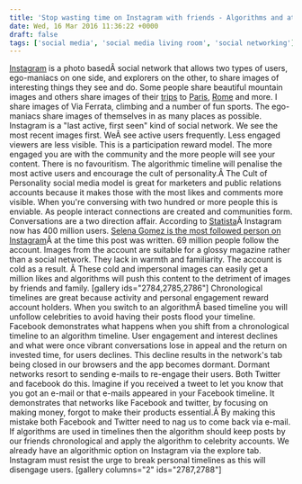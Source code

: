 ```yaml
---
title: 'Stop wasting time on Instagram with friends - Algorithms and attention'
date: Wed, 16 Mar 2016 11:36:22 +0000
draft: false
tags: ['social media', 'social media living room', 'social networking']
---
```


[Instagram](https://www.instagram.com/) is a photo basedÂ social network that allows two types of users, ego-maniacs on one side, and explorers on the other, to share images of interesting things they see and do. Some people share beautiful mountain images and others share images of their [trips](https://www.instagram.com/explore/tags/trips/) to [Paris](https://www.instagram.com/explore/tags/paris/), [Rome](https://www.instagram.com/explore/tags/rome/) and more. I share images of Via Ferrata, climbing and a number of fun sports. The ego-maniacs share images of themselves in as many places as possible. Instagram is a "last active, first seen" kind of social network. We see the most recent images first. WeÂ see active users frequently. Less engaged viewers are less visible. This is a participation reward model. The more engaged you are with the community and the more people will see your content. There is no favouritism. The algorithmic timeline will penalise the most active users and encourage the cult of personality.Â The Cult of Personality social media model is great for marketers and public relations accounts because it makes those with the most likes and comments more visible. When you're conversing with two hundred or more people this is enviable. As people interact connections are created and communities form. Conversations are a two direction affair. According to [Statista](http://www.statista.com/statistics/253577/number-of-monthly-active-instagram-users/)Â Instagram now has 400 million users. [Selena Gomez is the most followed person on Instagram](https://news.google.com/news/story?ncl=dqOzwLxqzREoGuMbsGzPWdTgRU7OM&q=most+followed+on+instagram&lr=English&hl=en&sa=X&ved=0ahUKEwiUk7uZg8XLAhVjYJoKHXqJDTkQqgIIKDAA)Â at the time this post was written. 69 million people follow the account. Images from the account are suitable for a glossy magazine rather than a social network. They lack in warmth and familiarity. The account is cold as a result. Â These cold and impersonal images can easily get a million likes and algorithms will push this content to the detriment of images by friends and family. \[gallery ids="2784,2785,2786"\] Chronological timelines are great because activity and personal engagement reward account holders. When you switch to an algorithmÂ based timeline you will unfollow celebrities to avoid having their posts flood your timeline. Facebook demonstrates what happens when you shift from a chronological timeline to an algorithm timeline. User engagement and interest declines and what were once vibrant conversations lose in appeal and the return on invested time, for users declines. This decline results in the network's tab being closed in our browsers and the app becomes dormant. Dormant networks resort to sending e-mails to re-engage their users. Both Twitter and facebook do this. Imagine if you received a tweet to let you know that you got an e-mail or that e-mails appeared in your Facebook timeline. It demonstrates that networks like Facebook and twitter, by focusing on making money, forgot to make their products essential.Â By making this mistake both Facebook and Twitter need to nag us to come back via e-mail. If algorithms are used in timelines then the algorithm should keep posts by our friends chronological and apply the algorithm to celebrity accounts. We already have an algorithmic option on Instagram via the explore tab. Instagram must resist the urge to break personal timelines as this will disengage users. \[gallery columns="2" ids="2787,2788"\]